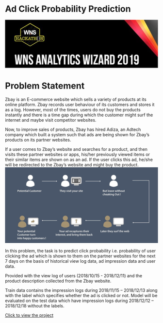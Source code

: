# Ad Click Probability Prediction
![title](Capture.JPG)


# Problem Statement
Zbay is an E-commerce website which sells a variety of products at its online platform. Zbay records user behaviour of its customers and stores it as a log. However, most of the times, users do not buy the products instantly and there is a time gap during which the customer might surf the internet and maybe visit competitor websites.

Now, to improve sales of products, Zbay has hired Adiza, an Adtech company which built a system such that ads are being shown for Zbay’s products on its partner websites.

If a user comes to Zbay’s website and searches for a product, and then visits these partner websites or apps, his/her previously viewed items or their similar items are shown on as an ad. If the user clicks this ad, he/she will be redirected to the Zbay’s website and might buy the product.
![title](zbay.jpg)

In this problem, the task is to predict click probability i.e. probability of user clicking the ad which is shown to them on the partner websites for the next 7 days on the basis of historical view log data, ad impression data and user data.

Provided with the view log of users (2018/10/15 - 2018/12/11) and the product description collected from the Zbay website.

Train data contains the impression logs during 2018/11/15 – 2018/12/13 along with the label which specifies whether the ad is clicked or not. Model will be evaluated on the test data which have impression logs during 2018/12/12 – 2018/12/18 without the labels.

[Click to view the project](https://github.com/rsaadiq/ad_click_probability/blob/master/WNS.ipynb)
